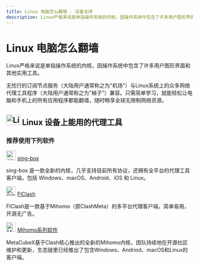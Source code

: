 ```yaml
---
title: Linux 电脑怎么翻墙 - 设备支持
description: Linux严格来说是单指操作系统的内核，因操作系统中包含了许多用户图形界面和其他实用工具。
---
```


# Linux 电脑怎么翻墙

Linux严格来说是单指操作系统的内核，因操作系统中包含了许多用户图形界面和其他实用工具。

无忧行的订阅节点服务（大陆用户通常称之为"机场"）与Linux系统上的众多网络代理工具程序（大陆用户通常称之为"梯子"）兼容。只需简单学习，就能轻松让电脑和手机上的所有应用程序都能翻墙，随时畅享全球无限制网络资源。

## <img src="https://files.gitbook.com/v0/b/gitbook-x-prod.appspot.com/o/spaces%2FtaiByLw8cj0IZKJTlaiM%2Fuploads%2FJJlooO6sJC8xrcR6vqGj%2Flinux.svg?alt=media&token=239191ef-7f4c-4274-a0d4-63b000e2cca0" width="38" height="28" alt="Linux图标"> Linux 设备上能用的代理工具

### 推荐使用下列软件

<img src="https://1663121531-files.gitbook.io/~/files/v0/b/gitbook-x-prod.appspot.com/o/spaces%2FtaiByLw8cj0IZKJTlaiM%2Fuploads%2FX6LBfzRlMdWyQVvPC9eg%2Fimage.png?alt=media&token=484a061e-be76-4076-acbc-6b14cde2a88b" width="26" height="26" alt="sing-box图标"> [sing-box](/tool/sing-box)

sing-box 是一款全新的内核，几乎支持目前所有协议，还拥有全平台的代理工具客户端，包括 Windows、macOS、Android、iOS 和 Linux。

<img src="https://1663121531-files.gitbook.io/~/files/v0/b/gitbook-x-prod.appspot.com/o/spaces%2FtaiByLw8cj0IZKJTlaiM%2Fuploads%2Fu2sHeQjHJurcgVhJB1zO%2Ficon.png?alt=media&token=eeeb7671-aa54-4ab2-b863-9f3009bcf020" width="26" height="26" alt="FlClash图标"> [FlClash](/tool/flclash)

FlClash是一款基于Mihomo（原ClashMeta）的多平台代理客户端，简单易用，开源无广告。

<img src="https://1663121531-files.gitbook.io/~/files/v0/b/gitbook-x-prod.appspot.com/o/spaces%2FtaiByLw8cj0IZKJTlaiM%2Fuploads%2FfJY0Si3bowLOO8nIXwPG%2Fmihomo.png?alt=media&token=049b3fb7-ddf8-42f3-81db-252ec2212b1f" width="26" height="26" alt="Mihomo图标"> [Mihomo系列软件](/tool/mihomo)

MetaCubeX基于Clash核心推出的全新的Mihomo内核，团队持续地在开源社区维护和更新，生态链里已经推出了包含Windows、Andriod、macOS和Linux的客户端。



